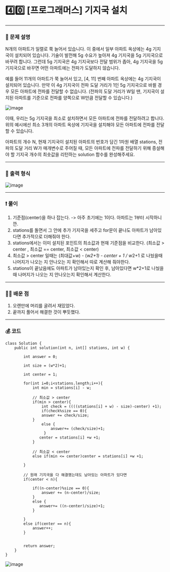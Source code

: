 # 4️⃣0️⃣ [프로그래머스] 기지국 설치 </span> 

---
### 📃 문제 설명
N개의 아파트가 일렬로 쭉 늘어서 있습니다. 이 중에서 일부 아파트 옥상에는 4g 기지국이 설치되어 있습니다. 기술이 발전해 5g 수요가 높아져 4g 기지국을 5g 기지국으로 바꾸려 합니다. 
그런데 5g 기지국은 4g 기지국보다 전달 범위가 좁아, 4g 기지국을 5g 기지국으로 바꾸면 어떤 아파트에는 전파가 도달하지 않습니다.

예를 들어 11개의 아파트가 쭉 늘어서 있고, [4, 11] 번째 아파트 옥상에는 4g 기지국이 설치되어 있습니다. 
만약 이 4g 기지국이 전파 도달 거리가 1인 5g 기지국으로 바뀔 경우 모든 아파트에 전파를 전달할 수 없습니다. 
(전파의 도달 거리가 W일 땐, 기지국이 설치된 아파트를 기준으로 전파를 양쪽으로 W만큼 전달할 수 있습니다.)

![image](https://github.com/handaldog/DailyAlgo/assets/96431408/ac96c5f6-f0a5-42c8-ada9-f61165da5cae)

이때, 우리는 5g 기지국을 최소로 설치하면서 모든 아파트에 전파를 전달하려고 합니다. 위의 예시에선 최소 3개의 아파트 옥상에 기지국을 설치해야 모든 아파트에 전파를 전달할 수 있습니다.

아파트의 개수 N, 현재 기지국이 설치된 아파트의 번호가 담긴 1차원 배열 stations, 전파의 도달 거리 W가 매개변수로 주어질 때, 
모든 아파트에 전파를 전달하기 위해 증설해야 할 기지국 개수의 최솟값을 리턴하는 solution 함수를 완성해주세요.

---
### 🔑 출력 형식
![image](https://github.com/handaldog/DailyAlgo/assets/96431408/ec653a6e-c06e-4bc9-b967-030ac287a176)


---
### ❗️ 풀이 
1. 기준점(center)을 하나 잡는다. -> 아주 초기에는 1이다. 아파트는 1부터 시작하니깐.
2. stations를 돌면서 그 안에 추가 기지국을 세주고 for문이 끝나도 아파트가 남아있다면 추가적으로 더해줘야 한다.
3. stations에서는 이미 설치된 포인트의 최소값과 현재 기준점을 비교한다. (최소값 > center , 최소값 == center, 최소값 < center)
4. 최소값 > center 일때는 (최대값+w) - (w*2+1) - center + 1 / w*2+1 로 나눴을때 나머지가 나오는 지 안나오는 지 확인해서 따로 계산해 줘야한다.
5. stations이 끝났음에도 아파트가 남아있는지 확인 후, 남아있다면 w*2+1로 나눴을때 나머지가 나오는 지 안나오는지 확인해서 계산한다.


--- 
### 👨‍💻 배운 점
1. 오랜만에 머리를 굴려서 재밌었다.
2. 끝까지 풀어서 해결한 것이 뿌듯했다.

---
### 💰 코드
```
class Solution {
    public int solution(int n, int[] stations, int w) {
        
        int answer = 0;
        
        int size = (w*2)+1;

        int center = 1;
        
        for(int i=0;i<stations.length;i++){
            int min = stations[i] - w;
            
            // 최소값 > center
            if(min > center){
                int check = ((((stations[i] + w) - size)-center) +1);
                if(check%size == 0){
                answer += check/size;
            }
                else {
                    answer+= (check/size)+1;
                 }
               center = stations[i] +w +1;
            }
            
            // 최소값 < center
            else if(min <= center)center = stations[i] +w +1;
            
        }
        
        // 원래 기지국을 다 해결했는데도 남아있는 아파트가 있다면
        if(center < n){
           
            if((n-center)%size == 0){
                answer += (n-center)/size;
            }
            else {
               answer+= ((n-center)/size)+1;
            }
            
        }
        else if(center == n){
            answer++;
        }
        
        
        return answer;
    }
}

```
![image](https://github.com/handaldog/DailyAlgo/assets/96431408/b1f7e7f1-7867-42c1-9821-09d8e087615a)

